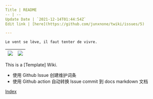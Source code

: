 ```yaml
---
Title | README
-- | --
Update Date | `2021-12-14T01:44:54Z`
Edit link | [here](https://github.com/junxnone/twiki/issues/5)

---
```

`Le vent se lève, ‌‍‍‌‍​‌‌‍​‍‌‌‌‌​‌‌‍‍‍​‌‍‍‍‍​‌‍‍‍‍​‌‍‍‌‍​‌‌‍​‍‍‌‌‌​‌‌‍‍‍​‌‌‌‍‍​‌‍‍‍‍​‌‍‍‌‍​‌‌‍​‌‌‌‌‍​‌‌‍‌​‍‌‌‌‌​‍‍‍‍‍​‍‍‍​‍‌​‌​‌‌‌​‌‌‌‌​‌‌‍il faut tenter de vivre.`

<kbd>[![](https://img.shields.io/badge/%2B-Create%20New%20Item-brightgreen)](https://github.com/junxnone/twiki/issues/new)</kbd> | <kbd>[![](https://img.shields.io/badge/%2B-Edit%20Sidebar-brightgreen)](https://github.com/junxnone/twiki/issues/2)</kbd>
-- | --

This is a [Template] Wiki.

- 使用 Github Issue 创建维护词条 
- 使用 Github action 自动转换 Issue commit 到 docs markdown 文档

[Index](_sidebar.md ':include')

